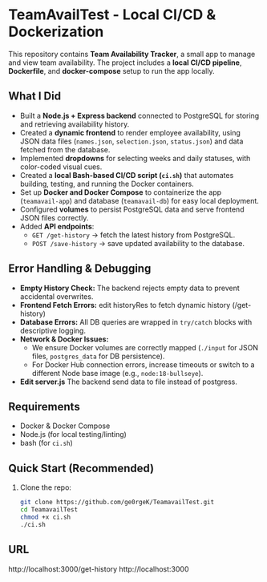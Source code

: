 # TeamAvailTest - Local CI/CD & Dockerization

This repository contains **Team Availability Tracker**, a small app to manage and view team availability. The project includes a **local CI/CD pipeline**, **Dockerfile**, and **docker-compose** setup to run the app locally.

## What I Did

- Built a **Node.js + Express backend** connected to PostgreSQL for storing and retrieving availability history.
- Created a **dynamic frontend** to render employee availability, using JSON data files (`names.json`, `selection.json`, `status.json`) and data fetched from the database.
- Implemented **dropdowns** for selecting weeks and daily statuses, with color-coded visual cues.
- Created a **local Bash-based CI/CD script (`ci.sh`)** that automates building, testing, and running the Docker containers.
- Set up **Docker and Docker Compose** to containerize the app (`teamavail-app`) and database (`teamavail-db`) for easy local deployment.
- Configured **volumes** to persist PostgreSQL data and serve frontend JSON files correctly.
- Added **API endpoints**:
  - `GET /get-history` → fetch the latest history from PostgreSQL.
  - `POST /save-history` → save updated availability to the database.

## Error Handling & Debugging

- **Empty History Check:** The backend rejects empty data to prevent accidental overwrites.
- **Frontend Fetch Errors:** edit historyRes to fetch dynamic history (/get-history)
- **Database Errors:** All DB queries are wrapped in `try/catch` blocks with descriptive logging.
- **Network & Docker Issues:** 
  - We ensure Docker volumes are correctly mapped (`./input` for JSON files, `postgres_data` for DB persistence).
  - For Docker Hub connection errors, increase timeouts or switch to a different Node base image (e.g., `node:18-bullseye`).
- **Edit server.js** The backend send data to file instead of postgress.

## Requirements

- Docker & Docker Compose
- Node.js (for local testing/linting)
- bash (for `ci.sh`)

## Quick Start (Recommended)

1. Clone the repo:

   ```bash
   git clone https://github.com/ge0rgeK/TeamavailTest.git
   cd TeamavailTest
   chmod +x ci.sh
   ./ci.sh

## URL
http://localhost:3000/get-history
http://localhost:3000